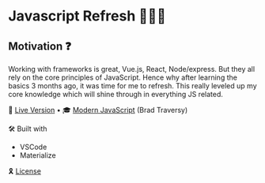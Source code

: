# Javascript Refresh 👨🏼‍💻

## Motivation ❓

Working with frameworks is great, Vue.js, React, Node/express. But they all rely on the core principles of JavaScript. Hence why after learning the basics 3 months ago, it was time for me to refresh. This really leveled up my core knowledge which will shine through in everything JS related.

🔗 [Live Version](https://mattiasbonte.github.io/js-refresh/) • 🎓 [Modern JavaScript](https://www.udemy.com/course/modern-javascript-from-the-beginning/) (Brad Traversy)

🛠 Built with

- VSCode
- Materialize

🎗 [License](https://github.com/mattiasbonte/js-refresh/blob/main/LICENSE)
